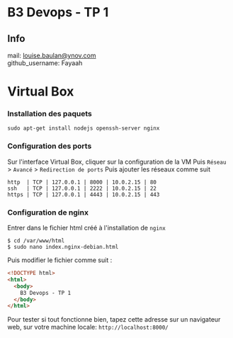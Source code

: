 # B3 Devops - TP 1

## Info 
mail: louise.baulan@ynov.com    
github_username: Fayaah

# Virtual Box

### Installation des paquets 
```
sudo apt-get install nodejs openssh-server nginx
```

### Configuration des ports 
Sur l'interface Virtual Box, cliquer sur la configuration de la VM 
Puis `Réseau` > `Avancé` > `Redirection de ports` 
Puis ajouter les réseaux comme suit 
```
http  | TCP | 127.0.0.1 | 8000 | 10.0.2.15 | 80
ssh   | TCP | 127.0.0.1 | 2222 | 10.0.2.15 | 22
https | TCP | 127.0.0.1 | 4443 | 10.0.2.15 | 443
```

### Configuration de nginx 
Entrer dans le fichier html créé à l'installation de `nginx`
```
$ cd /var/www/html 
$ sudo nano index.nginx-debian.html
```

Puis modifier le fichier comme suit : 
```html
<!DOCTYPE html>
<html>
  <body>
    B3 Devops - TP 1
  </body>
</html>
```

Pour tester si tout fonctionne bien, tapez cette adresse sur un navigateur web, sur votre machine locale: `http://localhost:8000/`
